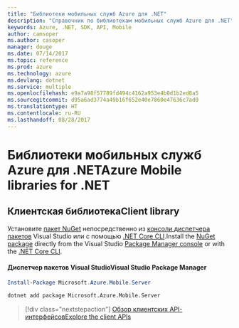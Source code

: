 ```yaml
---
title: "Библиотеки мобильных служб Azure для .NET"
description: "Справочник по библиотекам мобильных служб Azure для .NET"
keywords: Azure, .NET, SDK, API, Mobile
author: camsoper
ms.author: casoper
manager: douge
ms.date: 07/14/2017
ms.topic: reference
ms.prod: azure
ms.technology: azure
ms.devlang: dotnet
ms.service: multiple
ms.openlocfilehash: e9a7a98f57789fd494c4162a953e4b0d1b2ed8a5
ms.sourcegitcommit: d95a6ad3774a49b16f652e40e7860e47636c7ad0
ms.translationtype: HT
ms.contentlocale: ru-RU
ms.lasthandoff: 08/28/2017
---
```

# <a name="azure-mobile-libraries-for-net"></a><span data-ttu-id="8389b-104">Библиотеки мобильных служб Azure для .NET</span><span class="sxs-lookup"><span data-stu-id="8389b-104">Azure Mobile libraries for .NET</span></span>

## <a name="client-library"></a><span data-ttu-id="8389b-105">Клиентская библиотека</span><span class="sxs-lookup"><span data-stu-id="8389b-105">Client library</span></span>

<span data-ttu-id="8389b-106">Установите [пакет NuGet](https://www.nuget.org/packages/Microsoft.Azure.Mobile.Server) непосредственно из [консоли диспетчера пакетов][PackageManager] Visual Studio или с помощью [.NET Core CLI][DotNetCLI].</span><span class="sxs-lookup"><span data-stu-id="8389b-106">Install the [NuGet package](https://www.nuget.org/packages/Microsoft.Azure.Mobile.Server) directly from the Visual Studio [Package Manager console][PackageManager] or with the [.NET Core CLI][DotNetCLI].</span></span>

#### <a name="visual-studio-package-manager"></a><span data-ttu-id="8389b-107">Диспетчер пакетов Visual Studio</span><span class="sxs-lookup"><span data-stu-id="8389b-107">Visual Studio Package Manager</span></span>

```powershell
Install-Package Microsoft.Azure.Mobile.Server
```

```bash
dotnet add package Microsoft.Azure.Mobile.Server
```

> [!div class="nextstepaction"]
> [<span data-ttu-id="8389b-108">Обзор клиентских API-интерфейсов</span><span class="sxs-lookup"><span data-stu-id="8389b-108">Explore the client APIs</span></span>](/dotnet/api/overview/azure/mobileapps/client)




[PackageManager]: https://docs.microsoft.com/nuget/tools/package-manager-console
[DotNetCLI]: https://docs.microsoft.com/en-us/dotnet/core/tools/dotnet-add-package
